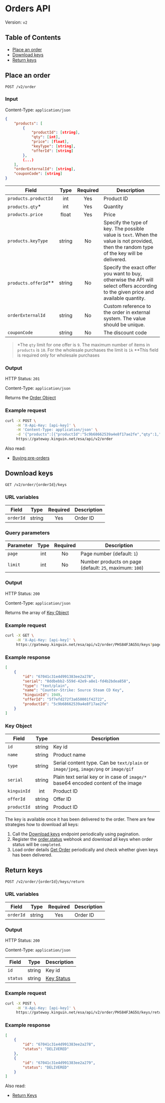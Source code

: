 # Orders API

Version: `v2`

## Table of Contents

- [Place an order](#place-an-order)
- [Download keys](#download-keys)
- [Return keys](#return-keys)


## Place an order

`POST /v2/order`

### Input

Content-Type: `application/json`

```json
{
    "products": [
        {
            "productId": [string],
            "qty": [int],
            "price": [float],
            "keyType": [string],
            "offerId": [string]
        },
        (...)
    ],
    "orderExternalId": [string],
    "couponCode": [string]
}
```

| Field                |  Type  | Required | Description                                                                                                                               |
|----------------------|:------:|:--------:|-------------------------------------------------------------------------------------------------------------------------------------------|
| `products.productId` |  int   |   Yes    | Product ID                                                                                                                                |
| `products.qty`*      |  int   |   Yes    | Quantity                                                                                                                                  |
| `products.price`     | float  |   Yes    | Price                                                                                                                                     |
| `products.keyType`   | string |    No    | Specify the type of key. The possible value is `text`. When the value is not provided, then the random type of the key will be delivered. |
| `products.offerId`** | string |    No    | Specify the exact offer you want to buy, otherwise the API will select offers according to the given price and available quantity.        |
| `orderExternalId`    | string |    No    | Custom reference to the order in external system. The value should be unique.                                                             |
| `couponCode`         | string |    No    | The discount code                                                                                                                         |

> *The `qty` limit for one offer is `9`. The maximum number of items in `products` is `10`. For the wholesale purchases the limit is `1k`
> **This field is required only for wholesale purchases

### Output

HTTP Status: `201`

Content-Type: `application/json`

Returns the [Order Object](../v1/README.md#order-object)

### Example request

```bash
curl -X POST \
     -H 'X-Api-Key: [api-key]' \
     -H 'Content-Type: application/json' \
     -d '{"products":[{"productId":"5c9b68662539a4e8f17ae2fe","qty":1,"price":5.79}]}' \
     https://gateway.kinguin.net/esa/api/v2/order
```
Also read:

- [Buying pre-orders](../../../features/BuyingPreorders.md)



## Download keys

`GET /v2/order/{orderId}/keys`

### URL variables

| Field     |  Type  | Required | Description |
|-----------|:------:|:--------:|-------------|
| `orderId` | string |   Yes    | Order ID    |

### Query parameters

| Parameter | Type | Required | Description                                             |
|-----------|:----:|:--------:|---------------------------------------------------------|
| `page`    | int  |    No    | Page number (default: `1`)                              |
| `limit`   | int  |    No    | Number products on page (default: `25`, maximum: `100`) |

### Output

HTTP Status: `200`

Content-Type: `application/json`

Returns the array of [Key Object](../v2/README.md#key-object)

### Example request

```bash
curl -X GET \
     -H 'X-Api-Key: [api-key]' \
     https://gateway.kinguin.net/esa/api/v2/order/PHS84FJAG5U/keys?page=1
```

### Example response

```json
[
    {
        "id": "67041c31e4d991383ee2a278",
        "serial": "0ddbebb2-559d-42e9-a8e1-fd4b2bdea858",
        "type": "text/plain",
        "name": "Counter-Strike: Source Steam CD Key",
        "kinguinId": 1949,
        "offerId": "5f7efd272f3a650001f42722",
        "productId": "5c9b68662539a4e8f17ae2fe"
    }
]
```

### Key Object

| Field       |  Type  | Description                                                                          |
|-------------|:------:|--------------------------------------------------------------------------------------|
| `id`        | string | Key id                                                                               |
| `name`      | string | Product name                                                                         |
| `type`      | string | Serial content type. Can be `text/plain` or `image/jpeg`, `image/png` or `image/gif` |
| `serial`    | string | Plain text serial key or in case of `image/*` base64 encoded content of the image    |
| `kinguinId` |  int   | Product ID                                                                           |
| `offerId`   | string | Offer ID                                                                             |
| `productId` | string | Product ID                                                                           |

The key is available once it has been delivered to the order. There are few strategies how to download all keys:
1. Call the [Download keys](#download-keys) endpoint periodically using pagination.
2. Register the [order.status](../../../features/Webhooks.md) webhook and download all keys when order status will be `completed`.
3. Load order details [Get Order](../v1/README.md#get-order) periodically and check whether given keys has been delivered.


## Return keys

`POST /v2/order/{orderId}/keys/return`

### URL variables

| Field     |  Type  | Required | Description |
|-----------|:------:|:--------:|-------------|
| `orderId` | string |   Yes    | Order ID    |

### Output

HTTP Status: `200`

Content-Type: `application/json`

| Field    |  Type  | Description                                |
|----------|:------:|--------------------------------------------|
| `id`     | string | Key id                                     |
| `status` | string | [Key Status](../v1/README.md#key-statuses) |


### Example request

```bash
curl -X POST \
     -H 'X-Api-Key: [api-key]' \
     https://gateway.kinguin.net/esa/api/v2/order/PHS84FJAG5U/keys/return
```

### Example response

```json
[
    {
        "id": "67041c31e4d991383ee2a278",
        "status": "DELIVERED"
    },
    {
        "id": "67041c31e4d991383ee2a279",
        "status": "DELIVERED"
    }
]
```

Also read:

- [Return Keys](../../../features/ReturnKeys.md)
